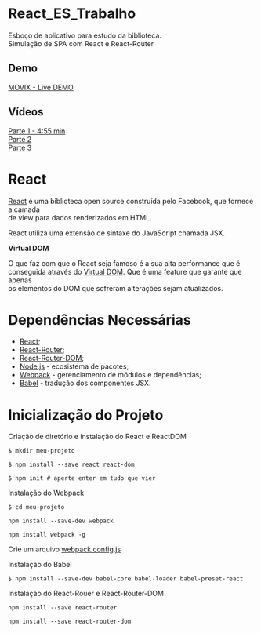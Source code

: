 # React_ES_Trabalho
Esboço de aplicativo para estudo da biblioteca.<br>
Simulação de SPA com React e React-Router

## Demo
[MOVIX - Live DEMO](https://movix-movies.000webhostapp.com/)


## Vídeos

[Parte 1 - 4:55 min](https://www.youtube.com/watch?v=LF3GsXNsxQQ&feature=youtu.be)<br>
[Parte 2](https://movix-movies.000webhostapp.com/)<br>
[Parte 3](https://movix-movies.000webhostapp.com/)




# React #

[React](https://facebook.github.io/react/) é uma biblioteca open source construída pelo Facebook, que fornece a camada<br>
de view para dados renderizados em HTML.

React utiliza uma extensão de sintaxe do JavaScript chamada JSX.

 **Virtual DOM**
 
 O que faz com que o React seja famoso é a sua alta performance que é<br>
 conseguida através do [Virtual DOM](https://www.codecademy.com/articles/react-virtual-dom). Que é uma feature que garante que apenas<br>
 os elementos do DOM que sofreram alterações sejam atualizados.
 
 # Dependências Necessárias #
 
  - [React](https://facebook.github.io/react/);
  - [React-Router](https://www.npmjs.com/package/react-router);
  - [React-Router-DOM](https://www.npmjs.com/package/react-router-dom);
  - [Node.js](https://nodejs.org/en/) - ecosistema de pacotes;
  - [Webpack](https://webpack.github.io/) - gerenciamento de módulos e dependências;
  - [Babel](https://babeljs.io/) - tradução dos componentes JSX.
  
 
# Inicialização do Projeto #

Criação de diretório e instalação do React e ReactDOM

 ``` $ mkdir meu-projeto ```
 
 ``` $ npm install --save react react-dom ```
 
 ``` $ npm init # aperte enter em tudo que vier ```
 
 Instalação do Webpack
 
``` $ cd meu-projeto ```

``` npm install --save-dev webpack ```

``` npm install webpack -g ```

Crie um arquivo [webpack.config.js](https://github.com/brunaNobre/React_ES_Trabalho/blob/master/webpack.config.js)

Instalação do Babel

``` $ npm install --save-dev babel-core babel-loader babel-preset-react ```

Instalação do React-Rouer e React-Router-DOM

``` npm install --save react-router ```

``` npm install --save react-router-dom ```




